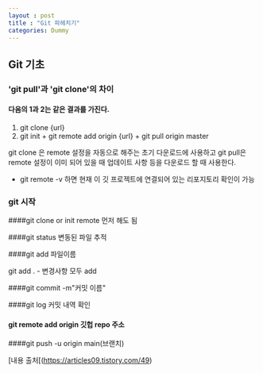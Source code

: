 ```yaml
---
layout : post
title : "Git 파헤치기"
categories: Dummy
---
```

## Git 기초

### 'git pull'과 'git clone'의 차이
#### 다음의 1과 2는 같은 결과를 가진다.
1. git clone {url}
2. git init + git remote add origin {url} + git pull origin master

git clone 은 remote 설정을 자동으로 해주는 초기 다운로드에 사용하고
git pull은 remote 설정이 이미 되어 있을 때 업데이트 사항 등을 다운로드 할 때 사용한다.

* git remote -v 하면 현재 이 깃 프로젝트에 연결되어 있는 리포지토리 확인이 가능

### git 시작
####git clone or init 
remote 먼저 해도 됨

####git status
변동된 파일 추적

####git add 파일이름 

git add . - 변경사항 모두 add

####git commit -m"커밋 이름"

####git log 
커밋 내역 확인

#### git remote add origin 깃헙 repo 주소

####git push -u origin main(브랜치)

[내용 출처[(https://articles09.tistory.com/49)





